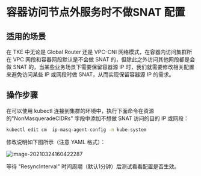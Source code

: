 # 容器访问节点外服务时不做SNAT 配置



## 适用的场景

在 TKE 中无论是 Global Router 还是 VPC-CNI 网络模式，在容器内访问集群所在 VPC 网段和容器网段默认是不会做 SNAT 的，但除此之外访问其他网段都是会做 SNAT 的，当某些业务场景下需要保留容器源 IP 时，我们就需要修改相关配置来避免访问某些 IP 或网段时做 SNAT，从而实现保留容器源 IP 的需求。

## 操作步骤

在可以使用 kubectl 连接到集群的环境中，执行下面命令在资源的"NonMasqueradeCIDRs" 字段中添加不想做 SNAT 访问的目的 IP 或网段：

```bash
kubectl edit cm  ip-masq-agent-config -n kube-system
```

修改说明如下图所示（注意 YAML 格式）：

![image-20210324160422287](https://main.qcloudimg.com/raw/76707d393811d7db49e94b311909a059.png)

等待 "ResyncInterval" 时间周期（默认1分钟）后测试看看配置是否生效。


